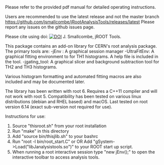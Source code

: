 
Please refer to the provided pdf manual for detailed operating instructions.

Users are recommended to use the latest release and not the master branch
https://github.com/jsmallcombe/jRootAnalysisTools/releases/latest
Please report any issues on the github issues page.

Please cite using doi:
[![DOI](https://zenodo.org/badge/88855371.svg)](https://zenodo.org/badge/latestdoi/88855371)
J. Smallcombe, jROOT Tools.

This package contains an add-on library for CERN's root analysis package.
The primary tools are:
-jEnv : A graphical session manager
-UltraFitEnv: A graphical fitting environment to for TH1 histograms. A help file is included in the tool.
-jgating_tool: A graphical slicer and background subtraction tool for TH2 and TH3 histograms.

Various histogram formatting and automated fitting macros are also included and may be documented later.

The library has been written with root 6.
Requires a C++11 compiler and will not work with root 5.
Compatibility has been tested on various linux distributions (debian and RHEL based) and macOS.
Last tested on root version 6.14 (exact sub-version not required for use).

Instructions for use:
1. Source "thisroot.sh" from your root installation
2. Run "make" in this directory
3. Add "source bin/thisjlib.sh" to your bashrc
4. Run "root -l bin/root_start.C" or
   OR
   Add "gSystem->Load("libJanalysistools.so")" to your ROOT start up script.
5. When running a root interactive session type "new jEnv();"
   to open the interactive toolbar to access analysis tools.

